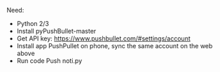 
Need:
- Python 2/3
- Install pyPushBullet-master
- Get API key: https://www.pushbullet.com/#settings/account
- Install app PushPullet on phone, sync the same account on the web above
- Run code Push noti.py
